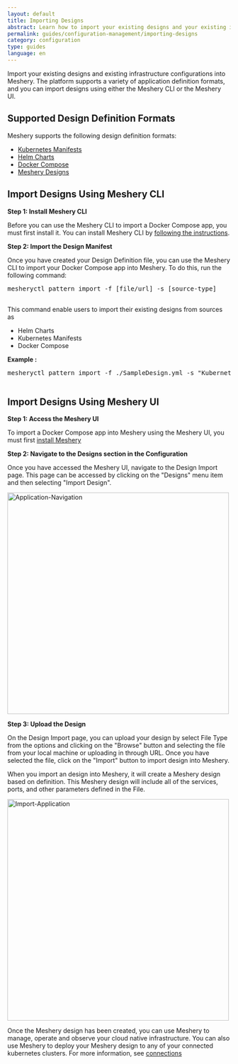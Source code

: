 ```yaml
---
layout: default
title: Importing Designs
abstract: Learn how to import your existing designs and your existing infrastructure configurations into Meshery as you to manage, operate, and observe your cloud native infrastructure more effectively.
permalink: guides/configuration-management/importing-designs
category: configuration
type: guides
language: en
---
```


Import your existing designs and existing infrastructure configurations into Meshery. The platform supports a variety of application definition formats, and you can import designs using either the Meshery CLI or the Meshery UI.

## Supported Design Definition Formats

Meshery supports the following design definition formats:

- [Kubernetes Manifests](https://kubernetes.io/docs/concepts/overview/working-with-objects/kubernetes-objects/)
- [Helm Charts](https://helm.sh/docs/topics/charts/)
- [Docker Compose](https://docs.docker.com/compose/)
- [Meshery Designs](/concepts/logical/designs)

## Import Designs Using Meshery CLI

**Step 1: Install Meshery CLI**

Before you can use the Meshery CLI to import a Docker Compose app, you must first install it. You can install Meshery CLI by [following the instructions]({{site.baseurl}}/installation#install-mesheryctl).

**Step 2: Import the Design Manifest**

Once you have created your Design Definition file, you can use the Meshery CLI to import your Docker Compose app into Meshery. To do this, run the following command:

<pre class="codeblock-pre">
<div class="codeblock"><div class="clipboardjs">mesheryctl pattern import -f [file/url] -s [source-type]</div></div>
</pre>

This command enable users to import their existing designs from sources as

- Helm Charts
- Kubernetes Manifests
- Docker Compose

**Example :**

<pre class="codeblock-pre">
<div class="codeblock"><div class="clipboardjs">mesheryctl pattern import -f ./SampleDesign.yml -s "Kubernetes Manifest"</div></div>
</pre>

## Import Designs Using Meshery UI

**Step 1: Access the Meshery UI**

To import a Docker Compose app into Meshery using the Meshery UI, you must first [install Meshery](/installation/quick-start)

**Step 2: Navigate to the Designs section in the Configuration**

Once you have accessed the Meshery UI, navigate to the Design Import page. This page can be accessed by clicking on the "Designs" menu item and then selecting "Import Design".

<a href="{{ site.baseurl }}/assets/img/applications/Menu.png"><img alt="Application-Navigation" style="width:500px;height:auto;" src="{{ site.baseurl }}/assets/img/applications/Menu.png" /></a>

**Step 3: Upload the Design**

On the Design Import page, you can upload your design by select File Type from the options and clicking on the "Browse" button and selecting the file from your local machine or uploading in through URL. Once you have selected the file, click on the "Import" button to import design into Meshery.

When you import an design into Meshery, it will create a Meshery design based on definition. This Meshery design will include all of the services, ports, and other parameters defined in the File.

<a href="{{ site.baseurl }}/assets/img/applications/ImportDesign.png"><img alt="Import-Application" style="width:500px;height:auto;" src="{{ site.baseurl }}/assets/img/applications/ImportDesign.png" /></a>

Once the Meshery design has been created, you can use Meshery to manage, operate and observe your cloud native infrastructure. You can also use Meshery to deploy your Meshery design to any of your connected kubernetes clusters. For more information, see [connections](/installation/kubernetes)

